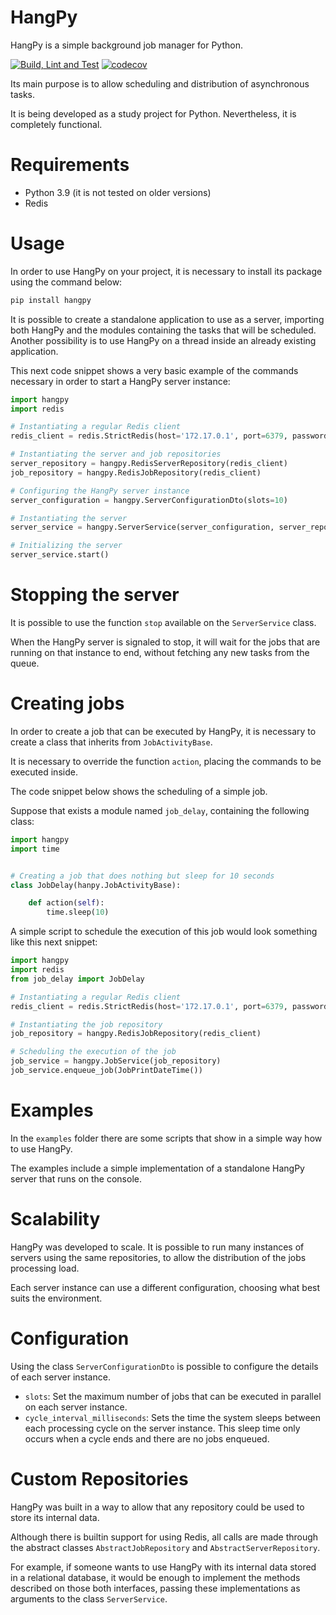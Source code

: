 # HangPy
HangPy is a simple background job manager for Python.

[![Build, Lint and Test](https://github.com/luizfernandomeier/hangpy/actions/workflows/python-package.yml/badge.svg)](https://github.com/luizfernandomeier/hangpy/actions/workflows/python-package.yml)
[![codecov](https://codecov.io/gh/luizfernandomeier/hangpy/branch/master/graph/badge.svg?token=OPS9QCQ6TQ)](https://codecov.io/gh/luizfernandomeier/hangpy)

Its main purpose is to allow scheduling and distribution of asynchronous tasks.

It is being developed as a study project for Python. Nevertheless, it is completely functional.

# Requirements

- Python 3.9 (it is not tested on older versions)
- Redis

# Usage

In order to use HangPy on your project, it is necessary to install its package using the command below:

```bash
pip install hangpy
```

It is possible to create a standalone application to use as a server, importing both HangPy and the modules containing the tasks that will be scheduled.
Another possibility is to use HangPy on a thread inside an already existing application.

This next code snippet shows a very basic example of the commands necessary in order to start a HangPy server instance:

```python
import hangpy
import redis

# Instantiating a regular Redis client
redis_client = redis.StrictRedis(host='172.17.0.1', port=6379, password=None)

# Instantiating the server and job repositories
server_repository = hangpy.RedisServerRepository(redis_client)
job_repository = hangpy.RedisJobRepository(redis_client)

# Configuring the HangPy server instance
server_configuration = hangpy.ServerConfigurationDto(slots=10)

# Instantiating the server
server_service = hangpy.ServerService(server_configuration, server_repository, job_repository)

# Initializing the server
server_service.start()
```

# Stopping the server

It is possible to use the function `stop` available on the `ServerService` class.

When the HangPy server is signaled to stop, it will wait for the jobs that are running on that instance to end, without fetching any new tasks from the queue.

# Creating jobs

In order to create a job that can be executed by HangPy, it is necessary to create a class that inherits from `JobActivityBase`.

It is necessary to override the function `action`, placing the commands to be executed inside.

The code snippet below shows the scheduling of a simple job.

Suppose that exists a module named `job_delay`, containing the following class:

```python
import hangpy
import time


# Creating a job that does nothing but sleep for 10 seconds
class JobDelay(hanpy.JobActivityBase):

    def action(self):
        time.sleep(10)

```

A simple script to schedule the execution of this job would look something like this next snippet:

```python
import hangpy
import redis
from job_delay import JobDelay

# Instantiating a regular Redis client
redis_client = redis.StrictRedis(host='172.17.0.1', port=6379, password=None)

# Instantiating the job repository
job_repository = hangpy.RedisJobRepository(redis_client)

# Scheduling the execution of the job
job_service = hangpy.JobService(job_repository)
job_service.enqueue_job(JobPrintDateTime())

```

# Examples

In the `examples` folder there are some scripts that show in a simple way how to use HangPy.

The examples include a simple implementation of a standalone HangPy server that runs on the console.

# Scalability

HangPy was developed to scale. It is possible to run many instances of servers using the same repositories, to allow the distribution of the jobs processing load.

Each server instance can use a different configuration, choosing what best suits the environment.

# Configuration

Using the class `ServerConfigurationDto` is possible to configure the details of each server instance.

- `slots`: Set the maximum number of jobs that can be executed in parallel on each server instance.
- `cycle_interval_milliseconds`: Sets the time the system sleeps between each processing cycle on the server instance. This sleep time only occurs when a cycle ends and there are no jobs enqueued.

# Custom Repositories

HangPy was built in a way to allow that any repository could be used to store its internal data.

Although there is builtin support for using Redis, all calls are made through the abstract classes `AbstractJobRepository` and `AbstractServerRepository`.

For example, if someone wants to use HangPy with its internal data stored in a relational database, it would be enough to implement the methods described on those both interfaces, passing these implementations as arguments to the class `ServerService`.

